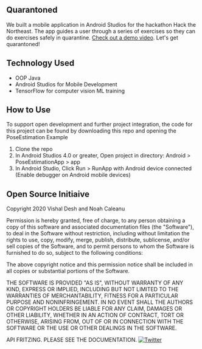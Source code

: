 ## Quarantoned
We built a mobile application in Android Studios for the hackathon Hack the Northeast. The app guides a user through a series of exercises so they can do exercises safely in quarantine. [Check out a demo video](https://youtu.be/r32jermgXcA?t=65). Let's get quarantoned!

## Technology Used
- OOP Java 
- Android Studios for Mobile Development 
- TensorFlow for computer vision ML training

## How to Use
To support open development and further project integration, the code for this project can be found by downloading this repo and opening the PoseEstimation Example

1. Clone the repo
2. In Android Studios 4.0 or greater, Open project in directory: Android > PoseEstimationApp > app
3. In Android Studio, Click Run > RunApp with Android device connected (Enable debugger on Android mobile devices)


## Open Source Initiaive 

Copyright 2020 Vishal Desh and Noah Caleanu

Permission is hereby granted, free of charge, to any person obtaining a copy of this software and associated documentation files (the "Software"), to deal in the Software without restriction, including without limitation the rights to use, copy, modify, merge, publish, distribute, sublicense, and/or sell copies of the Software, and to permit persons to whom the Software is furnished to do so, subject to the following conditions:

The above copyright notice and this permission notice shall be included in all copies or substantial portions of the Software.

THE SOFTWARE IS PROVIDED "AS IS", WITHOUT WARRANTY OF ANY KIND, EXPRESS OR IMPLIED, INCLUDING BUT NOT LIMITED TO THE WARRANTIES OF MERCHANTABILITY, FITNESS FOR A PARTICULAR PURPOSE AND NONINFRINGEMENT. IN NO EVENT SHALL THE AUTHORS OR COPYRIGHT HOLDERS BE LIABLE FOR ANY CLAIM, DAMAGES OR OTHER LIABILITY, WHETHER IN AN ACTION OF CONTRACT, TORT OR OTHERWISE, ARISING FROM, OUT OF OR IN CONNECTION WITH THE SOFTWARE OR THE USE OR OTHER DEALINGS IN THE SOFTWARE.

API FRITZING. PLEASE SEE THE DOCUMENTATION.
[![Twitter](https://img.shields.io/badge/twitter-@fritzlabs-blue.svg?style=flat)](http://twitter.com/fritzlabs)
